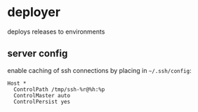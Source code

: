 # deployer

deploys releases to environments

## server config

enable caching of ssh connections by placing in `~/.ssh/config`:

```
Host *
  ControlPath /tmp/ssh-%r@%h:%p
  ControlMaster auto
  ControlPersist yes
```